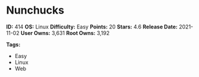 # Nunchucks

**ID:** 414
**OS:** Linux
**Difficulty:** Easy
**Points:** 20
**Stars:** 4.6
**Release Date:** 2021-11-02
**User Owns:** 3,631
**Root Owns:** 3,192

**Tags:**
- Easy
- Linux
- Web

